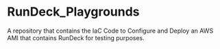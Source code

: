 # RunDeck_Playgrounds
A repository that contains the IaC Code to Configure and Deploy an AWS AMI that contains RunDeck for testing purposes.
